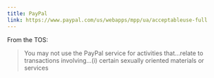 ```yaml
---
title: PayPal
link: https://www.paypal.com/us/webapps/mpp/ua/acceptableuse-full
---
```


From the TOS:

> You may not use the PayPal service for activities that...relate to transactions involving...(i) certain sexually oriented materials or services
